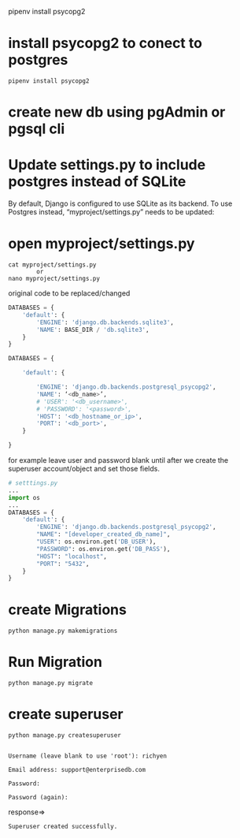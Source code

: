 pipenv install psycopg2

# install psycopg2 to conect to postgres
    pipenv install psycopg2

# create new db using pgAdmin or pgsql cli 

# Update settings.py to include postgres instead of SQLite

By default, Django is configured to use SQLite as its backend. To use Postgres instead, “myproject/settings.py” needs to be updated:

# open myproject/settings.py
    cat myproject/settings.py
            or
    nano myproject/settings.py

original code to be replaced/changed
```py
DATABASES = {
    'default': {
        'ENGINE': 'django.db.backends.sqlite3',
        'NAME': BASE_DIR / 'db.sqlite3',
    }
}
```

```py
DATABASES = {

    'default': {

        'ENGINE': 'django.db.backends.postgresql_psycopg2',
        'NAME': ‘<db_name>’,
        # 'USER': '<db_username>',
        # 'PASSWORD': '<password>',
        'HOST': '<db_hostname_or_ip>',
        'PORT': '<db_port>',
    }

}
```

for example
leave user and password blank until after we create the superuser account/object and set those fields.
```py
# setttings.py
...
import os
...
DATABASES = {
    'default': {
        'ENGINE': 'django.db.backends.postgresql_psycopg2',
        "NAME": "[developer_created_db_name]",
        "USER": os.environ.get('DB_USER'),
        "PASSWORD": os.environ.get('DB_PASS'),
        "HOST": "localhost",
        "PORT": "5432",
    }
}
```

# create Migrations
    python manage.py makemigrations

# Run Migration
    python manage.py migrate


# create superuser
    python manage.py createsuperuser
    
    
    Username (leave blank to use 'root'): richyen

    Email address: support@enterprisedb.com

    Password: 

    Password (again): 

response=>

    Superuser created successfully.
